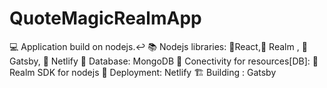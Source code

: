 # QuoteMagicRealmApp
💻 Application build on nodejs.↩
📚 Nodejs libraries: 📗React,📙 Realm , 📘Gatsby, 📔 Netlify
🏪 Database: MongoDB
🔌 Conectivity for resources[DB]: 📙 Realm SDK for nodejs
🔼 Deployment: Netlify
🏗 Building : Gatsby
